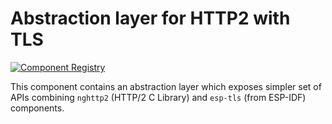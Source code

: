 # Abstraction layer for HTTP2 with TLS

[![Component Registry](https://components.espressif.com/components/espressif/sh2lib/badge.svg)](https://components.espressif.com/components/espressif/sh2lib)

This component contains an abstraction layer which exposes simpler set of APIs combining `nghttp2` (HTTP/2 C Library) and `esp-tls` (from ESP-IDF) components.

